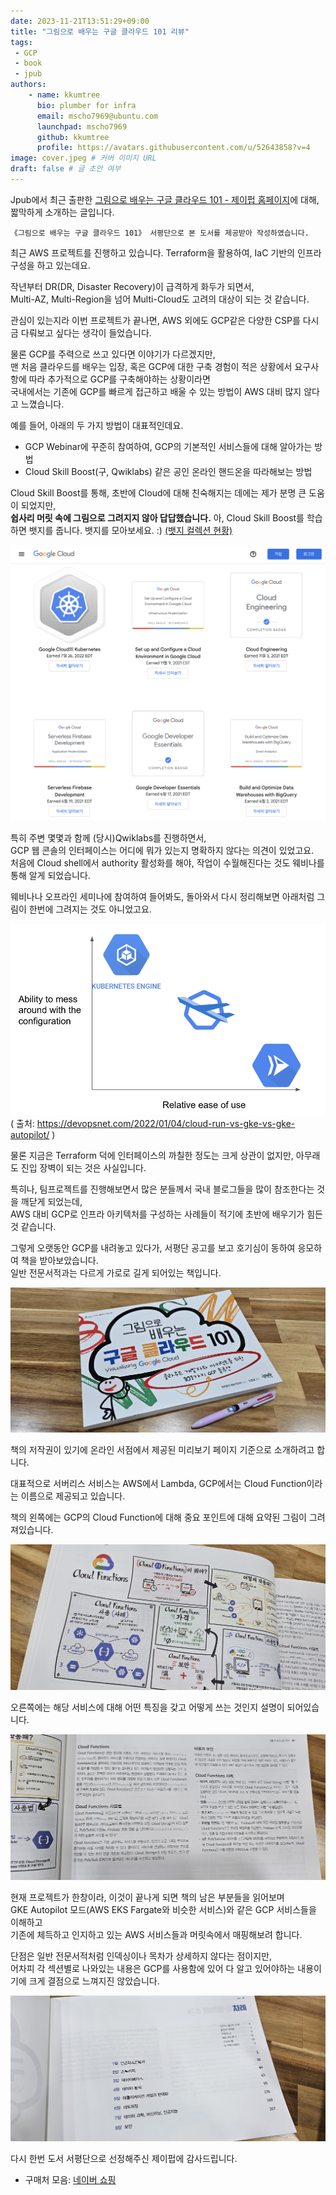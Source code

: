 ```yaml
---
date: 2023-11-21T13:51:29+09:00
title: "그림으로 배우는 구글 클라우드 101 리뷰"
tags:
 - GCP
 - book
 - jpub
authors:
    - name: kkumtree
      bio: plumber for infra
      email: mscho7969@ubuntu.com
      launchpad: mscho7969
      github: kkumtree
      profile: https://avatars.githubusercontent.com/u/52643858?v=4 
image: cover.jpeg # 커버 이미지 URL
draft: false # 글 초안 여부
---
```


Jpub에서 최근 출판한 [그림으로 배우는 구글 클라우드 101 - 제이펍 홈페이지](https://jpub.tistory.com/1488)에 대해,  
짧막하게 소개하는 글입니다.  

```info
《그림으로 배우는 구글 클라우드 101》 서평단으로 본 도서를 제공받아 작성하였습니다.
```

최근 AWS 프로젝트를 진행하고 있습니다. Terraform을 활용하여, IaC 기반의 인프라 구성을 하고 있는데요.  

작년부터 DR(DR, Disaster Recovery)이 급격하게 화두가 되면서,  
Multi-AZ, Multi-Region을 넘어 Multi-Cloud도 고려의 대상이 되는 것 같습니다.  

관심이 있는지라 이번 프로젝트가 끝나면, AWS 외에도 GCP같은 다양한 CSP를 다시금 다뤄보고 싶다는 생각이 들었습니다.  

물론 GCP를 주력으로 쓰고 있다면 이야기가 다르겠지만,  
맨 처음 클라우드를 배우는 입장, 혹은 GCP에 대한 구축 경험이 적은 상황에서 요구사항에 따라 추가적으로 GCP를 구축해야하는 상황이라면  
국내에서는 기존에 GCP를 빠르게 접근하고 배울 수 있는 방법이 AWS 대비 많지 않다고 느꼈습니다.  

예를 들어, 아래의 두 가지 방법이 대표적인데요.  

- GCP Webinar에 꾸준히 참여하여, GCP의 기본적인 서비스들에 대해 알아가는 방법
- Cloud Skill Boost(구, Qwiklabs) 같은 공인 온라인 핸드온을 따라해보는 방법

Cloud Skill Boost를 통해, 초반에 Cloud에 대해 친숙해지는 데에는 제가 분명 큰 도움이 되었지만,  
**쉽사리 머릿 속에 그림으로 그려지지 않아 답답했습니다.**
아, Cloud Skill Boost를 학습하면 뱃지를 줍니다. 뱃지를 모아보세요. :) [(뱃지 컬렉션 현황)](https://www.cloudskillsboost.google/public_profiles/0e8961a9-5e24-4077-b436-eb0933ee96a6)  

![qwiklabs_badge](./images/qwiklabs_badge.png)

특히 주변 몇몇과 함께 (당시)Qwiklabs를 진행하면서,  
GCP 웹 콘솔의 인터페이스는 어디에 뭐가 있는지 명확하지 않다는 의견이 있었고요.  
처음에 Cloud shell에서 authority 활성화를 해야, 작업이 수월해진다는 것도 웨비나를 통해 알게 되었습니다.  

웨비나나 오프라인 세미나에 참여하여 들어봐도, 돌아와서 다시 정리해보면 아래처럼 그림이 한번에 그려지는 것도 아니었고요.  

![gke_example](./images/gke_autopilot_cloudrun.png)
( 출처: <https://devopsnet.com/2022/01/04/cloud-run-vs-gke-vs-gke-autopilot/> )

물론 지금은 Terraform 덕에 인터페이스의 까칠한 정도는 크게 상관이 없지만, 아무래도 진입 장벽이 되는 것은 사실입니다.  

특히나, 팀프로젝트를 진행해보면서 많은 분들께서 국내 블로그들을 많이 참조한다는 것을 깨닫게 되었는데,  
AWS 대비 GCP로 인프라 아키텍처를 구성하는 사례들이 적기에 초반에 배우기가 힘든 것 같습니다.

그렇게 오랫동안 GCP를 내려놓고 있다가, 서평단 공고를 보고 호기심이 동하여 응모하여 책을 받아보았습니다.  
일반 전문서적과는 다르게 가로로 길게 되어있는 책입니다.  

![cover](./images/cover.jpeg)

책의 저작권이 있기에 온라인 서점에서 제공된 미리보기 페이지 기준으로 소개하려고 합니다.  

대표적으로 서버리스 서비스는 AWS에서 Lambda, GCP에서는 Cloud Function이라는 이름으로 제공되고 있습니다.  

책의 왼쪽에는 GCP의 Cloud Function에 대해 중요 포인트에 대해 요약된 그림이 그려져있습니다.  

![left_side](./images/cloud_functions_left.jpeg)

오른쪽에는 해당 서비스에 대해 어떤 특징을 갖고 어떻게 쓰는 것인지 설명이 되어있습니다.  

![right_side](./images/cloud_functions_right.jpeg)

현재 프로젝트가 한창이라, 이것이 끝나게 되면 책의 남은 부분들을 읽어보며  
GKE Autopilot 모드(AWS EKS Fargate와 비슷한 서비스)와 같은 GCP 서비스들을 이해하고  
기존에 체득하고 인지하고 있는 AWS 서비스들과 머릿속에서 매핑해보려 합니다.  

단점은 일반 전문서적처럼 인덱싱이나 목차가 상세하지 않다는 점이지만,  
어차피 각 섹션별로 나와있는 내용은 GCP를 사용함에 있어 다 알고 있어야하는 내용이기에 크게 결점으로 느껴지진 않았습니다.

![table_of_contents](./images/tableOfContents.jpeg)

다시 한번 도서 서평단으로 선정해주신 제이펍에 감사드립니다.

- 구매처 모음: [네이버 쇼핑](https://search.shopping.naver.com/book/catalog/43663962633)  
